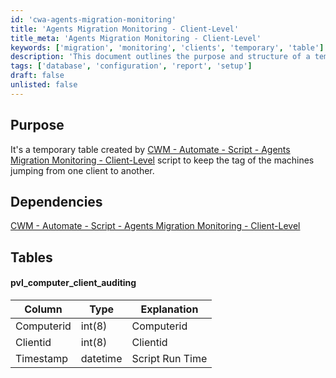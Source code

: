 ```yaml
---
id: 'cwa-agents-migration-monitoring'
title: 'Agents Migration Monitoring - Client-Level'
title_meta: 'Agents Migration Monitoring - Client-Level'
keywords: ['migration', 'monitoring', 'clients', 'temporary', 'table']
description: 'This document outlines the purpose and structure of a temporary table created by the Agents Migration Monitoring script for tracking machines that are transitioning between clients. It details the dependencies and the specific columns of the pvl_computer_client_auditing table.'
tags: ['database', 'configuration', 'report', 'setup']
draft: false
unlisted: false
---
```

## Purpose

It's a temporary table created by [CWM - Automate - Script - Agents Migration Monitoring - Client-Level](https://proval.itglue.com/DOC-5078775-12597806) script to keep the tag of the machines jumping from one client to another.

## Dependencies

[CWM - Automate - Script - Agents Migration Monitoring - Client-Level](https://proval.itglue.com/DOC-5078775-12597806)

## Tables

#### pvl_computer_client_auditing

| Column      | Type     | Explanation    |
|-------------|----------|----------------|
| Computerid  | int(8)  | Computerid     |
| Clientid    | int(8)  | Clientid       |
| Timestamp   | datetime | Script Run Time |



